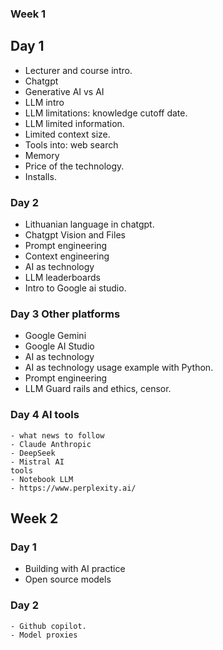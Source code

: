 ### Week 1

## Day 1
- Lecturer and course intro.
- Chatgpt
- Generative AI vs AI
- LLM intro
- LLM limitations: knowledge cutoff date.
- LLM limited information.
- Limited context size.
- Tools into: web search
- Memory
- Price of the technology.
- Installs.

### Day 2
- Lithuanian language in chatgpt.
- Chatgpt Vision and Files
- Prompt engineering
- Context engineering
- AI as technology
- LLM leaderboards
- Intro to Google ai studio.

### Day 3 Other platforms
- Google Gemini
- Google AI Studio
- AI as technology
- AI as technology usage example with Python.
- Prompt engineering
- LLM Guard rails and ethics, censor.

### Day 4 AI tools
    - what news to follow
    - Claude Anthropic
    - DeepSeek
    - Mistral AI
    tools
    - Notebook LLM
    - https://www.perplexity.ai/

## Week 2

### Day 1

   - Building with AI practice
   - Open source models

### Day 2

    - Github copilot.
    - Model proxies


